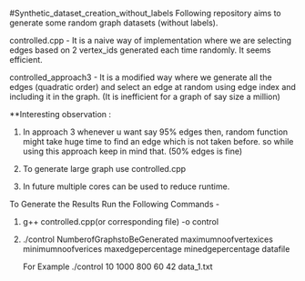 #Synthetic_dataset_creation_without_labels
Following repository aims to generate some random graph datasets (without labels).


controlled.cpp - It is a naive way of implementation where we are selecting edges based on 2 vertex_ids generated each time randomly. It seems efficient.
 
controlled_approach3 - It is a modified way where we generate all the edges (quadratic order) and select an edge at random using edge index and including it in the graph. (It is inefficient for a graph of say size a million)

**Interesting observation : 
1. In approach 3 whenever u want say 95% edges then, random function might take huge time to find an edge which is not taken before. so while using this approach keep in mind that. (50% edges is fine)

2. To generate large graph use controlled.cpp

3. In future multiple cores can be used to reduce runtime.



To Generate the Results Run the Following Commands - 

1.  g++ controlled.cpp(or corresponding file) -o control

2.  ./control NumberofGraphstoBeGenerated maximumnoofvertexices minimumnoofverices maxedgepercentage minedgepercentage datafile
    
     For Example ./control 10 1000 800 60 42 data_1.txt
